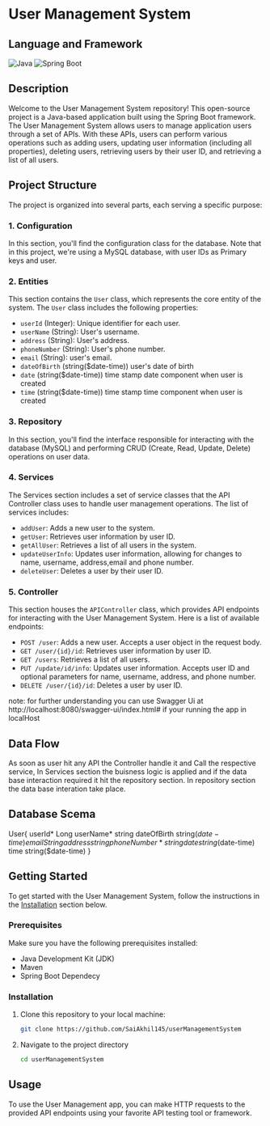 # User Management System
## Language and Framework

![Java](https://img.shields.io/badge/Language-Java-green)
![Spring Boot](https://img.shields.io/badge/Framework-Spring%20Boot-brightgreen)

## Description

Welcome to the User Management System repository! This open-source project is a Java-based application built using the Spring Boot framework. The User Management System allows users to manage application users through a set of APIs. With these APIs, users can perform various operations such as adding users, updating user information (including all properties), deleting users, retrieving users by their user ID, and retrieving a list of all users.

## Project Structure

The project is organized into several parts, each serving a specific purpose:


### 1. Configuration

In this section, you'll find the configuration class for the database. Note that in this project, we're using a MySQL database, with user IDs as Primary keys and user.

### 2. Entities

This section contains the `User` class, which represents the core entity of the system. The `User` class includes the following properties:

- `userId` (Integer): Unique identifier for each user.
- `userName` (String): User's username.
- `address` (String): User's address.
- `phoneNumber` (String): User's phone number.
- `email` (String): user's email.
- `dateOfBirth` (string($date-time)) user's date of birth
- `date` (string($date-time)) time stamp date component when user is created
- `time` (string($date-time)) time stamp time component when user is created

### 3. Repository

In this section, you'll find the interface responsible for interacting with the database (MySQL) and performing CRUD (Create, Read, Update, Delete) operations on user data.

### 4. Services

The Services section includes a set of service classes that the API Controller class uses to handle user management operations. The list of services includes:

- `addUser`: Adds a new user to the system.
- `getUser`: Retrieves user information by user ID.
- `getAllUser`: Retrieves a list of all users in the system.
- `updateUserInfo`: Updates user information, allowing for changes to name, username, address,email and phone number.
- `deleteUser`: Deletes a user by their user ID.

### 5. Controller

This section houses the `APIController` class, which provides API endpoints for interacting with the User Management System. Here is a list of available endpoints:

- `POST /user`: Adds a new user. Accepts a user object in the request body.
- `GET /user/{id}/id`: Retrieves user information by user ID.
- `GET /users`: Retrieves a list of all users.
- `PUT /update/id/info`: Updates user information. Accepts user ID and optional parameters for name, username, address, and phone number.
- `DELETE /user/{id}/id`: Deletes a user by user ID.

note: for further understanding you can use Swagger Ui at http://localhost:8080/swagger-ui/index.html# if your running the app in localHost
## Data Flow
As soon as user hit any API the Controller handle it and Call the respective service, In Services section the buisness logic is applied and if the data base interaction required it hit the repository section. In repository section the data base interation take place.

## Database Scema
User{
userId*	Long
userName*	string
dateOfBirth	string($date-time)
email  String
address	string
phoneNumber*	string
date	string($date-time)
time	string($date-time)
}

## Getting Started

To get started with the User Management System, follow the instructions in the [Installation](#installation) section below.

### Prerequisites

Make sure you have the following prerequisites installed:

- Java Development Kit (JDK)
- Maven
- Spring Boot Dependecy
### Installation

1. Clone this repository to your local machine:

   ```bash
   git clone https://github.com/SaiAkhil145/userManagementSystem
   
2. Navigate to the project directory

    ```bash
    cd userManagementSystem

## Usage

To use the User Management app, you can make HTTP requests to the provided API endpoints using your favorite API testing tool or framework.

